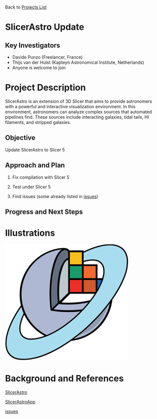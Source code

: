 Back to [Projects List](../../README.md#ProjectsList)

# SlicerAstro Update

## Key Investigators

- Davide Punzo (Freelancer, France)
- Thijs van der Hulst (Kapteyn Astronomical Institute, Netherlands)
- Anyone is welcome to join


# Project Description
SlicerAstro is an extension of 3D Slicer that aims to provide astronomers with a powerful and interactive visualization environment. In this environment, astronomers can analyze complex sources that automated pipelines find. These sources include interacting galaxies, tidal tails, HI filaments, and stripped galaxies.

## Objective

Update SlicerAstro to Slicer 5

## Approach and Plan

1) Fix compilation with Slicer 5

2) Test under Slicer 5

3) Find issues (some already listed in [issues](https://github.com/Punzo/SlicerAstroApp/issues/4))


## Progress and Next Steps



# Illustrations
<img alt="SlicerAstro Icon" src="SlicerAstroIcon.png" width="400"/>


# Background and References
[SlicerAstro](https://github.com/Punzo/SlicerAstro)

[SlicerAstroApp](https://github.com/Punzo/SlicerAstroApp)

[issues](https://github.com/Punzo/SlicerAstroApp/issues/4)
